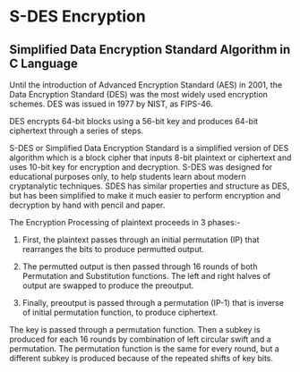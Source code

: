 # S-DES Encryption
## Simplified Data Encryption Standard Algorithm in C Language

Until the introduction of Advanced Encryption Standard (AES) in 2001, the Data Encryption Standard (DES) was the most widely used encryption schemes.
DES was issued in 1977 by NIST, as FIPS-46.

DES encrypts 64-bit blocks using a 56-bit key and produces 64-bit ciphertext through a series of steps.

S-DES or Simplified Data Encryption Standard is a simplified version of DES algorithm which is a block cipher that inputs 8-bit plaintext or ciphertext and uses 10-bit key for encryption and decryption.
S-DES was designed for educational purposes only, to help students learn about modern cryptanalytic techniques. SDES has similar properties and structure as DES, but has been simplified to make it much easier to perform encryption and decryption by hand with pencil and paper.

The Encryption Processing of plaintext proceeds in 3 phases:-

1) First, the plaintext passes through an initial permutation (IP) that rearranges the bits to produce permutted output.

2) The permutted output is then passed through 16 rounds of both Permutation and Substitution functions. The left and right halves of output are swapped to produce the preoutput.

3) Finally, preoutput is passed through a permutation (IP-1) that is inverse of initial permutation function, to produce ciphertext.

The key is passed through a permutation function. Then a subkey is produced for each 16 rounds by combination of left circular swift and a permutation. The permutation function is the same for every round, but a different subkey is produced because of the repeated shifts of key bits.
